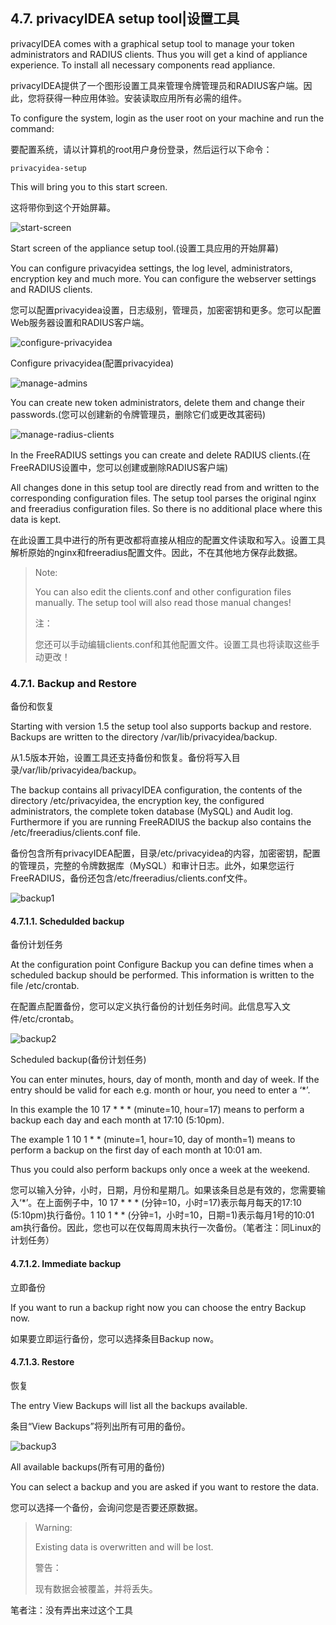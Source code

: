 ## 4.7. privacyIDEA setup tool|设置工具

privacyIDEA comes with a graphical setup tool to manage your token administrators and RADIUS clients. Thus you will get a kind of appliance experience. To install all necessary components read appliance.

privacyIDEA提供了一个图形设置工具来管理令牌管理员和RADIUS客户端。因此，您将获得一种应用体验。安装读取应用所有必需的组件。

To configure the system, login as the user root on your machine and run the command:

要配置系统，请以计算机的root用户身份登录，然后运行以下命令：

```
privacyidea-setup
```

This will bring you to this start screen.

这将带你到这个开始屏幕。

![start-screen](../Contents/start-screen.png)

Start screen of the appliance setup tool.(设置工具应用的开始屏幕)

You can configure privacyidea settings, the log level, administrators, encryption key and much more. You can configure the webserver settings and RADIUS clients.

您可以配置privacyidea设置，日志级别，管理员，加密密钥和更多。您可以配置Web服务器设置和RADIUS客户端。

![configure-privacyidea](../Contents/configure-privacyidea.png)

Configure privacyidea(配置privacyidea)

![manage-admins](../Contents/manage-admins.png)

You can create new token administrators, delete them and change their passwords.(您可以创建新的令牌管理员，删除它们或更改其密码)

![manage-radius-clients](../Contents/manage-radius-clients.png)

In the FreeRADIUS settings you can create and delete RADIUS clients.(在FreeRADIUS设置中，您可以创建或删除RADIUS客户端)

All changes done in this setup tool are directly read from and written to the corresponding configuration files. The setup tool parses the original nginx and freeradius configuration files. So there is no additional place where this data is kept.

在此设置工具中进行的所有更改都将直接从相应的配置文件读取和写入。设置工具解析原始的nginx和freeradius配置文件。因此，不在其他地方保存此数据。

> Note:
> 
> You can also edit the clients.conf and other configuration files manually. The setup tool will also read those manual changes!
> 
> 注：
> 
> 您还可以手动编辑clients.conf和其他配置文件。设置工具也将读取这些手动更改！

### 4.7.1. Backup and Restore

备份和恢复

Starting with version 1.5 the setup tool also supports backup and restore. Backups are written to the directory /var/lib/privacyidea/backup.

从1.5版本开始，设置工具还支持备份和恢复。备份将写入目录/var/lib/privacyidea/backup。

The backup contains all privacyIDEA configuration, the contents of the directory /etc/privacyidea, the encryption key, the configured administrators, the complete token database (MySQL) and Audit log. Furthermore if you are running FreeRADIUS the backup also contains the /etc/freeradius/clients.conf file.

备份包含所有privacyIDEA配置，目录/etc/privacyidea的内容，加密密钥，配置的管理员，完整的令牌数据库（MySQL）和审计日志。此外，如果您运行FreeRADIUS，备份还包含/etc/freeradius/clients.conf文件。

![backup1](../Contents/backup1.png)

#### 4.7.1.1. Schedulded backup

备份计划任务

At the configuration point Configure Backup you can define times when a scheduled backup should be performed. This information is written to the file /etc/crontab.

在配置点配置备份，您可以定义执行备份的计划任务时间。此信息写入文件/etc/crontab。

![backup2](../Contents/backup2.png)

Scheduled backup(备份计划任务)

You can enter minutes, hours, day of month, month and day of week. If the entry should be valid for each e.g. month or hour, you need to enter a ‘*’.

In this example the 10 17 * * * (minute=10, hour=17) means to perform a backup each day and each month at 17:10 (5:10pm).

The example 1 10 1 * * (minute=1, hour=10, day of month=1) means to perform a backup on the first day of each month at 10:01 am.

Thus you could also perform backups only once a week at the weekend.

您可以输入分钟，小时，日期，月份和星期几。如果该条目总是有效的，您需要输入‘*’。在上面例子中，10 17 * * * (分钟=10，小时=17)表示每月每天的17:10 (5:10pm)执行备份。1 10 1 * * (分钟=1，小时=10，日期=1)表示每月1号的10:01 am执行备份。因此，您也可以在仅每周周末执行一次备份。（笔者注：同Linux的计划任务）

#### 4.7.1.2. Immediate backup

立即备份

If you want to run a backup right now you can choose the entry Backup now.

如果要立即运行备份，您可以选择条目Backup now。

#### 4.7.1.3. Restore

恢复

The entry View Backups will list all the backups available.

条目“View Backups”将列出所有可用的备份。

![backup3](../Contents/backup3.png)

All available backups(所有可用的备份)

You can select a backup and you are asked if you want to restore the data.

您可以选择一个备份，会询问您是否要还原数据。

> Warning:
> 
> Existing data is overwritten and will be lost.
> 
> 警告：
> 
> 现有数据会被覆盖，并将丢失。

笔者注：没有弄出来过这个工具
